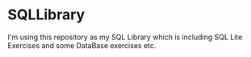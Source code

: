 # SQLLibrary
I'm using this repository as my SQL Library which is including SQL Lite Exercises and some DataBase exercises etc.
    
